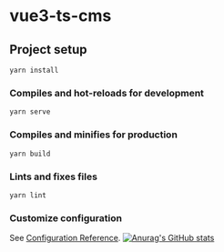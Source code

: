 # vue3-ts-cms

## Project setup

```
yarn install
```

### Compiles and hot-reloads for development

```
yarn serve
```

### Compiles and minifies for production

```
yarn build
```

### Lints and fixes files

```
yarn lint
```

### Customize configuration

See [Configuration Reference](https://cli.vuejs.org/config/).
[![Anurag's GitHub stats](https://github-readme-stats.vercel.app/api?username=HersanKuang)](https://github.com/anuraghazra/github-readme-stats)
